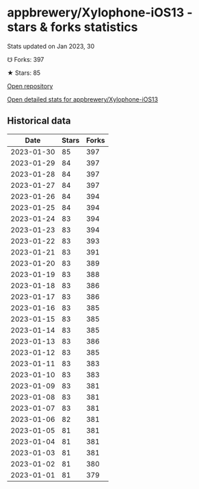 # appbrewery/Xylophone-iOS13 - stars & forks statistics

Stats updated on Jan 2023, 30

☋ Forks: 397

★ Stars: 85

[Open repository](https://github.com/appbrewery/Xylophone-iOS13)

[Open detailed stats for appbrewery/Xylophone-iOS13](https://reviewgithub.com/rep/appbrewery/Xylophone-iOS13)

## Historical data
| Date | Stars | Forks |
|------|-------|-------|
| 2023-01-30 | 85 | 397 | 
| 2023-01-29 | 84 | 397 | 
| 2023-01-28 | 84 | 397 | 
| 2023-01-27 | 84 | 397 | 
| 2023-01-26 | 84 | 394 | 
| 2023-01-25 | 84 | 394 | 
| 2023-01-24 | 83 | 394 | 
| 2023-01-23 | 83 | 394 | 
| 2023-01-22 | 83 | 393 | 
| 2023-01-21 | 83 | 391 | 
| 2023-01-20 | 83 | 389 | 
| 2023-01-19 | 83 | 388 | 
| 2023-01-18 | 83 | 386 | 
| 2023-01-17 | 83 | 386 | 
| 2023-01-16 | 83 | 385 | 
| 2023-01-15 | 83 | 385 | 
| 2023-01-14 | 83 | 385 | 
| 2023-01-13 | 83 | 386 | 
| 2023-01-12 | 83 | 385 | 
| 2023-01-11 | 83 | 383 | 
| 2023-01-10 | 83 | 383 | 
| 2023-01-09 | 83 | 381 | 
| 2023-01-08 | 83 | 381 | 
| 2023-01-07 | 83 | 381 | 
| 2023-01-06 | 82 | 381 | 
| 2023-01-05 | 81 | 381 | 
| 2023-01-04 | 81 | 381 | 
| 2023-01-03 | 81 | 381 | 
| 2023-01-02 | 81 | 380 | 
| 2023-01-01 | 81 | 379 | 

